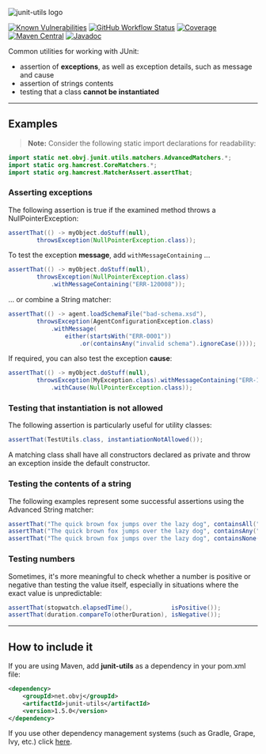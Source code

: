 ![junit-utils logo](resources/junit-utils_logo.svg)

[![Known Vulnerabilities](https://snyk.io/test/github/oswaldobapvicjr/junit-utils/badge.svg)](https://snyk.io/test/github/oswaldobapvicjr/junit-utils)
[![GitHub Workflow Status](https://img.shields.io/github/actions/workflow/status/oswaldobapvicjr/junit-utils/maven.yml?branch=master&label=build)](https://github.com/oswaldobapvicjr/junit-utils/actions/workflows/maven.yml)
[![Coverage](https://img.shields.io/codecov/c/github/oswaldobapvicjr/junit-utils)](https://codecov.io/gh/oswaldobapvicjr/junit-utils)
[![Maven Central](https://maven-badges.herokuapp.com/maven-central/net.obvj/junit-utils/badge.svg)](https://maven-badges.herokuapp.com/maven-central/net.obvj/junit-utils)
[![Javadoc](https://javadoc.io/badge2/net.obvj/junit-utils/javadoc.svg)](https://javadoc.io/doc/net.obvj/junit-utils)

Common utilities for working with JUnit:

- assertion of **exceptions**, as well as exception details, such as message and cause
- assertion of strings contents
- testing that a class **cannot be instantiated**

----

## Examples

> **Note:** Consider the following static import declarations for readability:

```java
import static net.obvj.junit.utils.matchers.AdvancedMatchers.*;
import static org.hamcrest.CoreMatchers.*;
import static org.hamcrest.MatcherAssert.assertThat;
```

### Asserting exceptions

The following assertion is true if the examined method throws a NullPointerException:

```java
assertThat(() -> myObject.doStuff(null),
        throwsException(NullPointerException.class));
```

To test the exception **message**, add `withMessageContaining` ...

```java
assertThat(() -> myObject.doStuff(null),
        throwsException(NullPointerException.class)
            .withMessageContaining("ERR-120008"));
```

... or combine a String matcher:

````java
assertThat(() -> agent.loadSchemaFile("bad-schema.xsd"),
        throwsException(AgentConfigurationException.class)
            .withMessage(
                either(startsWith("ERR-0001"))
                    .or(containsAny("invalid schema").ignoreCase())));
````

If required, you can also test the exception **cause**:

```java
assertThat(() -> myObject.doStuff(null),
        throwsException(MyException.class).withMessageContaining("ERR-120008")
            .withCause(NullPointerException.class));
```

### Testing that instantiation is not allowed

The following assertion is particularly useful for utility classes:

```java
assertThat(TestUtils.class, instantiationNotAllowed());
```

 A matching class shall have all constructors declared as private and throw an exception inside the default constructor.

### Testing the contents of a string

The following examples represent some successful assertions using the Advanced String matcher:

```java
assertThat("The quick brown fox jumps over the lazy dog", containsAll("fox", "dog"));
assertThat("The quick brown fox jumps over the lazy dog", containsAny("FOX", "dragon").ignoreCase());
assertThat("The quick brown fox jumps over the lazy dog", containsNone("centaur"));
```

### Testing numbers

Sometimes, it's more meaningful to check whether a number is positive or negative than testing the value itself, especially in situations where the exact value is unpredictable:

```java
assertThat(stopwatch.elapsedTime(),           isPositive());
assertThat(duration.compareTo(otherDuration), isNegative());
```

----

## How to include it

If you are using Maven, add **junit-utils** as a dependency in your pom.xml file:

```xml
<dependency>
    <groupId>net.obvj</groupId>
    <artifactId>junit-utils</artifactId>
    <version>1.5.0</version>
</dependency>
```

If you use other dependency management systems (such as Gradle, Grape, Ivy, etc.) click [here](https://maven-badges.herokuapp.com/maven-central/net.obvj/junit-utils).
